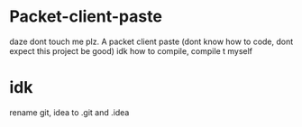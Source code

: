 # Packet-client-paste
daze dont touch me plz. A packet client paste (dont know how to code, dont expect this project be good)
idk how to compile, compile t myself
# idk
rename git, idea to .git and .idea
